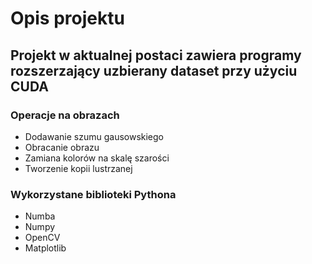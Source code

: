 # Opis projektu

## Projekt w aktualnej postaci zawiera programy rozszerzający uzbierany dataset przy użyciu CUDA

### Operacje na obrazach

- Dodawanie szumu gausowskiego
- Obracanie obrazu
- Zamiana kolorów na skalę szarości
- Tworzenie kopii lustrzanej

### Wykorzystane biblioteki Pythona

- Numba
- Numpy
- OpenCV
- Matplotlib
